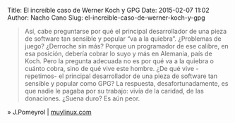 Title: El increíble caso de Werner Koch y GPG
Date: 2015-02-07 11:02
Author: Nacho Cano
Slug: el-increible-caso-de-werner-koch-y-gpg

> Así, cabe preguntarse por qué el principal desarrollador de una pieza
> de software tan sensible y popular “va a la quiebra”. ¿Problemas de
> juego? ¿Derroche sin más? Porque un programador de ese calibre, en esa
> posición, debería cobrar lo suyo y más en Alemania, país de Koch. Pero
> la pregunta adecuada no es por qué va a la quiebra o cuánto cobra,
> sino de qué vive este hombre. ¿De qué vive -repetimos- el principal
> desarrollador de una pieza de software tan sensible y popular como
> GPG? La respuesta, desafortunadamente, es que nadie le pagaba por su
> trabajo: vivía de la caridad, de las donaciones. ¿Suena duro? Es aún
> peor.

» J.Pomeyrol | [muylinux.com][]

  [muylinux.com]: http://www.muylinux.com/2015/02/07/el-increible-caso-de-werner-koch-y-gpg
    "El increíble caso de Werner Koch y GPG"
